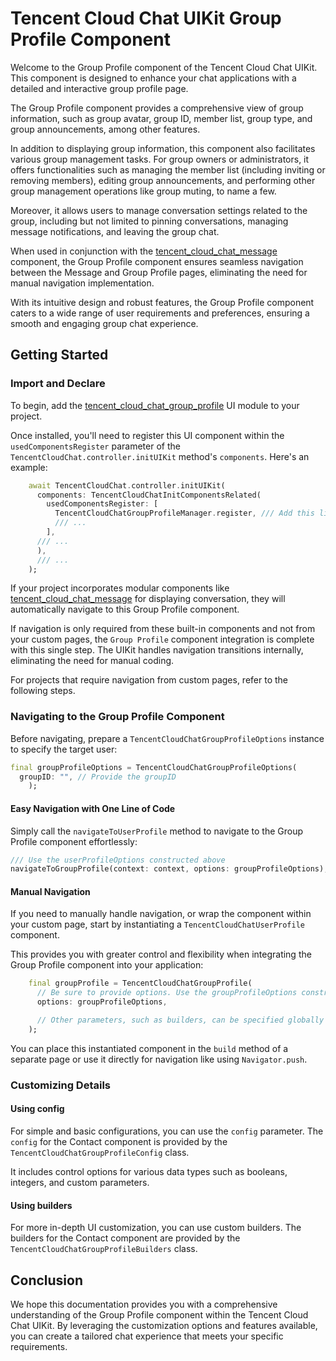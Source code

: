 # Tencent Cloud Chat UIKit Group Profile Component

Welcome to the Group Profile component of the Tencent Cloud Chat UIKit. This component is designed to enhance your chat applications with a detailed and interactive group profile page.

The Group Profile component provides a comprehensive view of group information, such as group avatar, group ID, member list, group type, and group announcements, among other features.

In addition to displaying group information, this component also facilitates various group management tasks. For group owners or administrators, it offers functionalities such as managing the member list (including inviting or removing members), editing group announcements, and performing other group management operations like group muting, to name a few.

Moreover, it allows users to manage conversation settings related to the group, including but not limited to pinning conversations, managing message notifications, and leaving the group chat.

When used in conjunction with the [tencent_cloud_chat_message](https://pub.dev/packages/tencent_cloud_chat_message) component, the Group Profile component ensures seamless navigation between the Message and Group Profile pages, eliminating the need for manual navigation implementation.

With its intuitive design and robust features, the Group Profile component caters to a wide range of user requirements and preferences, ensuring a smooth and engaging group chat experience.

## Getting Started

### Import and Declare

To begin, add the [tencent_cloud_chat_group_profile](https://pub.dev/packages/tencent_cloud_chat_group_profile) UI module to your project.

Once installed, you'll need to register this UI component within the `usedComponentsRegister` parameter of the `TencentCloudChat.controller.initUIKit` method's `components`. Here's an example:

```dart
    await TencentCloudChat.controller.initUIKit(
      components: TencentCloudChatInitComponentsRelated(
        usedComponentsRegister: [
          TencentCloudChatGroupProfileManager.register, /// Add this line
          /// ...
        ],
      /// ...
      ),
      /// ...
    );
```

If your project incorporates modular components like [tencent_cloud_chat_message](https://pub.dev/packages/tencent_cloud_chat_message) for displaying conversation, they will automatically navigate to this Group Profile component.

If navigation is only required from these built-in components and not from your custom pages, the `Group Profile` component integration is complete with this single step. The UIKit handles navigation transitions internally, eliminating the need for manual coding.

For projects that require navigation from custom pages, refer to the following steps.

### Navigating to the Group Profile Component

Before navigating, prepare a `TencentCloudChatGroupProfileOptions` instance to specify the target user:

```dart
final groupProfileOptions = TencentCloudChatGroupProfileOptions(
  groupID: "", // Provide the groupID
    );
```

#### Easy Navigation with One Line of Code

Simply call the `navigateToUserProfile` method to navigate to the Group Profile component effortlessly:

```dart
/// Use the userProfileOptions constructed above
navigateToGroupProfile(context: context, options: groupProfileOptions);
```

#### Manual Navigation

If you need to manually handle navigation, or wrap the component within your custom page, start by instantiating a `TencentCloudChatUserProfile` component.

This provides you with greater control and flexibility when integrating the Group Profile component into your application:

```dart
    final groupProfile = TencentCloudChatGroupProfile(
      // Be sure to provide options. Use the groupProfileOptions constructed above.
      options: groupProfileOptions,

      // Other parameters, such as builders, can be specified globally or passed in statically here, depending on your requirements. For detailed usage, refer to the parameter and method comments.
    );
```

You can place this instantiated component in the `build` method of a separate page or use it directly for navigation like using `Navigator.push`.

### Customizing Details

#### Using config

For simple and basic configurations, you can use the `config` parameter. The `config` for the Contact component is provided by the `TencentCloudChatGroupProfileConfig` class.

It includes control options for various data types such as booleans, integers, and custom parameters.

#### Using builders

For more in-depth UI customization, you can use custom builders. The builders for the Contact component are provided by the `TencentCloudChatGroupProfileBuilders` class.

## Conclusion

We hope this documentation provides you with a comprehensive understanding of the Group Profile component within the Tencent Cloud Chat UIKit. By leveraging the customization options and features available, you can create a tailored chat experience that meets your specific requirements.
